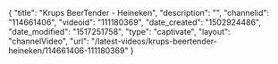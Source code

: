 {
    "title": "Krups BeerTender - Heineken",
    "description": "",
    "channelid": "114661406",
    "videoid": "111180369",
    "date_created": "1502924486",
    "date_modified": "1517251758",
    "type": "captivate",
    "layout": "channelVideo",
    "url": "\/latest-videos\/krups-beertender-heineken\/114661406-111180369"
}